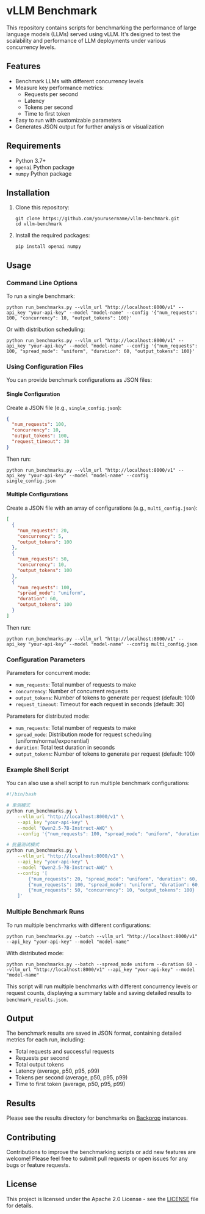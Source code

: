# vLLM Benchmark

This repository contains scripts for benchmarking the performance of large language models (LLMs) served using vLLM. It's designed to test the scalability and performance of LLM deployments under various concurrency levels.

## Features

- Benchmark LLMs with different concurrency levels
- Measure key performance metrics:
  - Requests per second
  - Latency
  - Tokens per second
  - Time to first token
- Easy to run with customizable parameters
- Generates JSON output for further analysis or visualization

## Requirements

- Python 3.7+
- `openai` Python package
- `numpy` Python package

## Installation

1. Clone this repository:
   ```
   git clone https://github.com/yourusername/vllm-benchmark.git
   cd vllm-benchmark
   ```

2. Install the required packages:
   ```
   pip install openai numpy
   ```

## Usage

### Command Line Options

To run a single benchmark:

```
python run_benchmarks.py --vllm_url "http://localhost:8000/v1" --api_key "your-api-key" --model "model-name" --config '{"num_requests": 100, "concurrency": 10, "output_tokens": 100}'
```

Or with distribution scheduling:

```
python run_benchmarks.py --vllm_url "http://localhost:8000/v1" --api_key "your-api-key" --model "model-name" --config '{"num_requests": 100, "spread_mode": "uniform", "duration": 60, "output_tokens": 100}'
```

### Using Configuration Files

You can provide benchmark configurations as JSON files:

#### Single Configuration

Create a JSON file (e.g., `single_config.json`):
```json
{
  "num_requests": 100,
  "concurrency": 10,
  "output_tokens": 100,
  "request_timeout": 30
}
```

Then run:
```
python run_benchmarks.py --vllm_url "http://localhost:8000/v1" --api_key "your-api-key" --model "model-name" --config single_config.json
```

#### Multiple Configurations

Create a JSON file with an array of configurations (e.g., `multi_config.json`):
```json
[
  {
    "num_requests": 20,
    "concurrency": 5,
    "output_tokens": 100
  },
  {
    "num_requests": 50,
    "concurrency": 10,
    "output_tokens": 100
  },
  {
    "num_requests": 100,
    "spread_mode": "uniform",
    "duration": 60,
    "output_tokens": 100
  }
]
```

Then run:
```
python run_benchmarks.py --vllm_url "http://localhost:8000/v1" --api_key "your-api-key" --model "model-name" --config multi_config.json
```

### Configuration Parameters

Parameters for concurrent mode:
- `num_requests`: Total number of requests to make
- `concurrency`: Number of concurrent requests
- `output_tokens`: Number of tokens to generate per request (default: 100)
- `request_timeout`: Timeout for each request in seconds (default: 30)

Parameters for distributed mode:
- `num_requests`: Total number of requests to make
- `spread_mode`: Distribution mode for request scheduling (uniform/normal/exponential)
- `duration`: Total test duration in seconds
- `output_tokens`: Number of tokens to generate per request (default: 100)

### Example Shell Script

You can also use a shell script to run multiple benchmark configurations:

```bash
#!/bin/bash

# 单测模式
python run_benchmarks.py \
    --vllm_url "http://localhost:8000/v1" \
    --api_key "your-api-key" \
    --model "Qwen2.5-7B-Instruct-AWQ" \
    --config '{"num_requests": 100, "spread_mode": "uniform", "duration": 60, "output_tokens": 100}'

# 批量测试模式
python run_benchmarks.py \
    --vllm_url "http://localhost:8000/v1" \
    --api_key "your-api-key" \
    --model "Qwen2.5-7B-Instruct-AWQ" \
    --config '[
        {"num_requests": 20, "spread_mode": "uniform", "duration": 60, "output_tokens": 100},
        {"num_requests": 100, "spread_mode": "uniform", "duration": 60, "output_tokens": 100},
        {"num_requests": 50, "concurrency": 10, "output_tokens": 100}
    ]'
```

### Multiple Benchmark Runs

To run multiple benchmarks with different configurations:

```
python run_benchmarks.py --batch --vllm_url "http://localhost:8000/v1" --api_key "your-api-key" --model "model-name"
```

With distributed mode:

```
python run_benchmarks.py --batch --spread_mode uniform --duration 60 --vllm_url "http://localhost:8000/v1" --api_key "your-api-key" --model "model-name"
```

This script will run multiple benchmarks with different concurrency levels or request counts, displaying a summary table and saving detailed results to `benchmark_results.json`.

## Output

The benchmark results are saved in JSON format, containing detailed metrics for each run, including:

- Total requests and successful requests
- Requests per second
- Total output tokens
- Latency (average, p50, p95, p99)
- Tokens per second (average, p50, p95, p99)
- Time to first token (average, p50, p95, p99)

## Results

Please see the results directory for benchmarks on [Backprop](https://backprop.co) instances.

## Contributing

Contributions to improve the benchmarking scripts or add new features are welcome! Please feel free to submit pull requests or open issues for any bugs or feature requests.

## License

This project is licensed under the Apache 2.0 License - see the [LICENSE](LICENSE) file for details.
